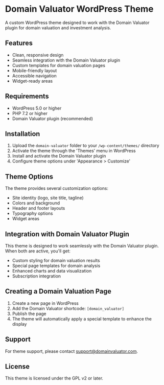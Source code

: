 # Domain Valuator WordPress Theme

A custom WordPress theme designed to work with the Domain Valuator plugin for domain valuation and investment analysis.

## Features

- Clean, responsive design
- Seamless integration with the Domain Valuator plugin
- Custom templates for domain valuation pages
- Mobile-friendly layout
- Accessible navigation
- Widget-ready areas

## Requirements

- WordPress 5.0 or higher
- PHP 7.2 or higher
- Domain Valuator plugin (recommended)

## Installation

1. Upload the `domain-valuator` folder to your `/wp-content/themes/` directory
2. Activate the theme through the 'Themes' menu in WordPress
3. Install and activate the Domain Valuator plugin
4. Configure theme options under 'Appearance > Customize'

## Theme Options

The theme provides several customization options:

- Site identity (logo, site title, tagline)
- Colors and background
- Header and footer layouts
- Typography options
- Widget areas

## Integration with Domain Valuator Plugin

This theme is designed to work seamlessly with the Domain Valuator plugin. When both are active, you'll get:

- Custom styling for domain valuation results
- Special page templates for domain analysis
- Enhanced charts and data visualization
- Subscription integration

## Creating a Domain Valuation Page

1. Create a new page in WordPress
2. Add the Domain Valuator shortcode: `[domain_valuator]`
3. Publish the page
4. The theme will automatically apply a special template to enhance the display

## Support

For theme support, please contact [support@domainvaluator.com](mailto:support@domainvaluator.com).

## License

This theme is licensed under the GPL v2 or later. 